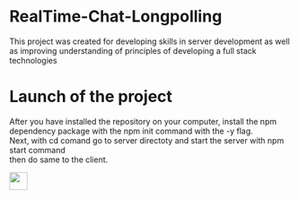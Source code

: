 # RealTime-Chat-Longpolling
This project was created for developing skills in server development as well as improving understanding of principles of developing a full stack technologies
# Launch of the project
After you have installed the repository on your computer, install the npm dependency package with the npm init command with the -y flag.  
Next, with cd comand go to server directoty and start the server with npm start command  
then do same to the client.  

<img src="https://github.com/Sentry11/media/long pulling.png" height="32"/>
